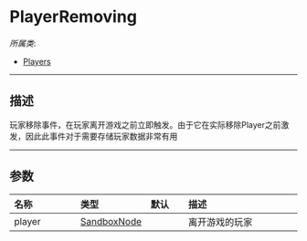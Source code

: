 # PlayerRemoving

*所属类*:
* [Players](/Api/Classes/GamePlay/Players.md)
------------------------------------------------------------------------------------------
## 描述

玩家移除事件，在玩家离开游戏之前立即触发。由于它在实际移除Player之前激发，因此此事件对于需要存储玩家数据非常有用

------------------------------------------------------------------------------------------
## 参数

|<div style="width:100px">名称</div>|<div style="width:100px">类型</div>|<div style="width:50px">默认</div>|<div style="width:350px">描述</div>|
|:---|:---|:---|:---|
|player|[SandboxNode](/Api/Classes/Base/SandboxNode.md)||离开游戏的玩家|
